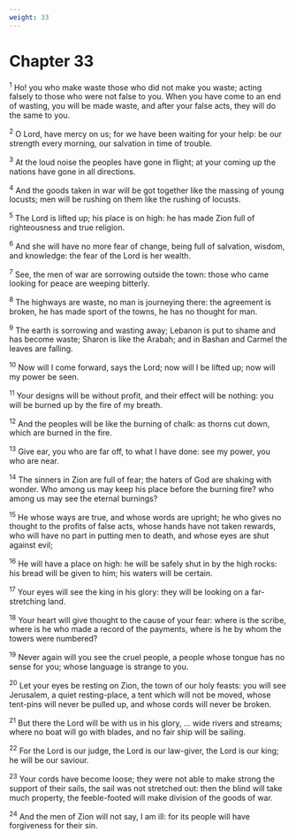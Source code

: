 ```yaml
---
weight: 33
---
```


# Chapter 33

<sup>1</sup> Ho! you who make waste those who did not make you waste; acting falsely to those who were not false to you. When you have come to an end of wasting, you will be made waste, and after your false acts, they will do the same to you. 

<sup>2</sup> O Lord, have mercy on us; for we have been waiting for your help: be our strength every morning, our salvation in time of trouble. 

<sup>3</sup> At the loud noise the peoples have gone in flight; at your coming up the nations have gone in all directions. 

<sup>4</sup> And the goods taken in war will be got together like the massing of young locusts; men will be rushing on them like the rushing of locusts. 

<sup>5</sup> The Lord is lifted up; his place is on high: he has made Zion full of righteousness and true religion. 

<sup>6</sup> And she will have no more fear of change, being full of salvation, wisdom, and knowledge: the fear of the Lord is her wealth. 

<sup>7</sup> See, the men of war are sorrowing outside the town: those who came looking for peace are weeping bitterly. 

<sup>8</sup> The highways are waste, no man is journeying there: the agreement is broken, he has made sport of the towns, he has no thought for man. 

<sup>9</sup> The earth is sorrowing and wasting away; Lebanon is put to shame and has become waste; Sharon is like the Arabah; and in Bashan and Carmel the leaves are falling. 

<sup>10</sup> Now will I come forward, says the Lord; now will I be lifted up; now will my power be seen. 

<sup>11</sup> Your designs will be without profit, and their effect will be nothing: you will be burned up by the fire of my breath. 

<sup>12</sup> And the peoples will be like the burning of chalk: as thorns cut down, which are burned in the fire. 

<sup>13</sup> Give ear, you who are far off, to what I have done: see my power, you who are near. 

<sup>14</sup> The sinners in Zion are full of fear; the haters of God are shaking with wonder. Who among us may keep his place before the burning fire? who among us may see the eternal burnings? 

<sup>15</sup> He whose ways are true, and whose words are upright; he who gives no thought to the profits of false acts, whose hands have not taken rewards, who will have no part in putting men to death, and whose eyes are shut against evil; 

<sup>16</sup> He will have a place on high: he will be safely shut in by the high rocks: his bread will be given to him; his waters will be certain. 

<sup>17</sup> Your eyes will see the king in his glory: they will be looking on a far-stretching land. 

<sup>18</sup> Your heart will give thought to the cause of your fear: where is the scribe, where is he who made a record of the payments, where is he by whom the towers were numbered? 

<sup>19</sup> Never again will you see the cruel people, a people whose tongue has no sense for you; whose language is strange to you. 

<sup>20</sup> Let your eyes be resting on Zion, the town of our holy feasts: you will see Jerusalem, a quiet resting-place, a tent which will not be moved, whose tent-pins will never be pulled up, and whose cords will never be broken. 

<sup>21</sup> But there the Lord will be with us in his glory, ... wide rivers and streams; where no boat will go with blades, and no fair ship will be sailing. 

<sup>22</sup> For the Lord is our judge, the Lord is our law-giver, the Lord is our king; he will be our saviour. 

<sup>23</sup> Your cords have become loose; they were not able to make strong the support of their sails, the sail was not stretched out: then the blind will take much property, the feeble-footed will make division of the goods of war. 

<sup>24</sup> And the men of Zion will not say, I am ill: for its people will have forgiveness for their sin. 


